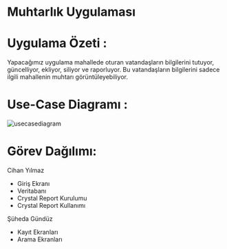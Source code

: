 # Muhtarlık Uygulaması
# Uygulama Özeti : 
Yapacağımız uygulama mahallede oturan vatandaşların bilgilerini tutuyor, güncelliyor, ekliyor, siliyor ve raporluyor. Bu vatandaşların bilgilerini sadece ilgili mahallenin muhtarı görüntüleyebiliyor.

# Use-Case Diagramı : 
![usecasediagram](https://user-images.githubusercontent.com/128770446/232312754-0981a5ae-e7b6-4c59-8abb-a273b482fc72.png)

# Görev Dağılımı: 
Cihan Yılmaz
- Giriş Ekranı
- Veritabanı
- Crystal Report Kurulumu
- Crystal Report Kullanımı

Şüheda Gündüz
- Kayıt Ekranları
- Arama Ekranları







